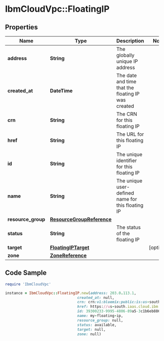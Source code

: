 # IbmCloudVpc::FloatingIP

## Properties

Name | Type | Description | Notes
------------ | ------------- | ------------- | -------------
**address** | **String** | The globally unique IP address | 
**created_at** | **DateTime** | The date and time that the floating IP was created | 
**crn** | **String** | The CRN for this floating IP | 
**href** | **String** | The URL for this floating IP | 
**id** | **String** | The unique identifier for this floating IP | 
**name** | **String** | The unique user-defined name for this floating IP | 
**resource_group** | [**ResourceGroupReference**](ResourceGroupReference.md) |  | 
**status** | **String** | The status of the floating IP | 
**target** | [**FloatingIPTarget**](FloatingIPTarget.md) |  | [optional] 
**zone** | [**ZoneReference**](ZoneReference.md) |  | 

## Code Sample

```ruby
require 'IbmCloudVpc'

instance = IbmCloudVpc::FloatingIP.new(address: 203.0.113.1,
                                 created_at: null,
                                 crn: crn:v1:bluemix:public:is:us-south-1:a/123456::floating-ip:39300233-9995-4806-89a5-3c1b6eb88689,
                                 href: https://us-south.iaas.cloud.ibm.com/v1/floating_ips/39300233-9995-4806-89a5-3c1b6eb88689,
                                 id: 39300233-9995-4806-89a5-3c1b6eb88689,
                                 name: my-floating-ip,
                                 resource_group: null,
                                 status: available,
                                 target: null,
                                 zone: null)
```


